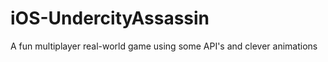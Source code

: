 iOS-UndercityAssassin
=====================

A fun multiplayer real-world game using some API's and clever animations
